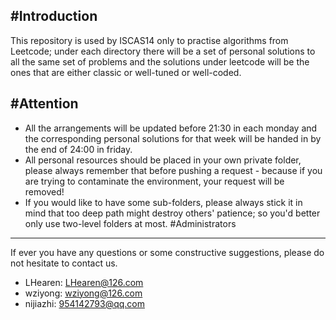 #Introduction
-------------
This repository is used by ISCAS14 only to practise algorithms from Leetcode; under each directory there will be a set of personal solutions to all the same set of problems and the solutions under leetcode will be the ones that are either classic or well-tuned or well-coded.

#Attention
----------
* All the arrangements will be updated before 21:30 in each monday and the corresponding personal solutions for that week will be handed in by the end of 24:00 in friday.
* All personal resources should be placed in your own private folder, please always remember that before pushing a request - because if you are trying to contaminate the environment, your request will be removed!
* If you would like to have some sub-folders, please always stick it in mind that too deep path might destroy others' patience; so you'd better only use two-level folders at most.
#Administrators
--------------
If ever you have any questions or some constructive suggestions, please do not hesitate to contact us.
* LHearen: LHearen@126.com
* wziyong: wziyong@126.com
* nijiazhi: 954142793@qq.com
